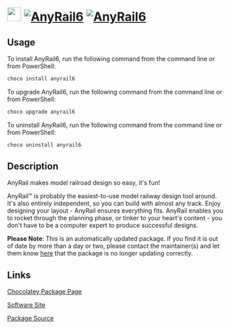 ﻿# <img src="https://cdn.jsdelivr.net/gh/mkevenaar/chocolatey-packages@5712adee33554c45a60ccea484a87fed0fd5a595/icons/AnyRail6.png" width="32" height="32"/> [![AnyRail6](https://img.shields.io/chocolatey/v/anyrail6.svg?label=AnyRail6)](https://community.chocolatey.org/packages/anyrail6) [![AnyRail6](https://img.shields.io/chocolatey/dt/anyrail6.svg)](https://community.chocolatey.org/packages/anyrail6)

## Usage

To install AnyRail6, run the following command from the command line or from PowerShell:

```powershell
choco install anyrail6
```

To upgrade AnyRail6, run the following command from the command line or from PowerShell:

```powershell
choco upgrade anyrail6
```

To uninstall AnyRail6, run the following command from the command line or from PowerShell:

```powershell
choco uninstall anyrail6
```

## Description

AnyRail makes model railroad design so easy, it's fun!

AnyRail™ is probably the easiest-to-use model railway design tool around. It's also entirely independent, so you can build with almost any track. Enjoy designing your layout - AnyRail ensures everything fits. AnyRail enables you to rocket through the planning phase, or tinker to your heart's content - you don't have to be a computer expert to produce successful designs.

**Please Note**: This is an automatically updated package. If you find it is
out of date by more than a day or two, please contact the maintainer(s) and
let them know [here](https://github.com/mkevenaar/chocolatey-packages/issues) that the package is no longer updating correctly.


## Links

[Chocolatey Package Page](https://community.chocolatey.org/packages/anyrail6)

[Software Site](https://www.anyrail.com)

[Package Source](https://github.com/mkevenaar/chocolatey-packages/tree/master/automatic/anyrail6)


